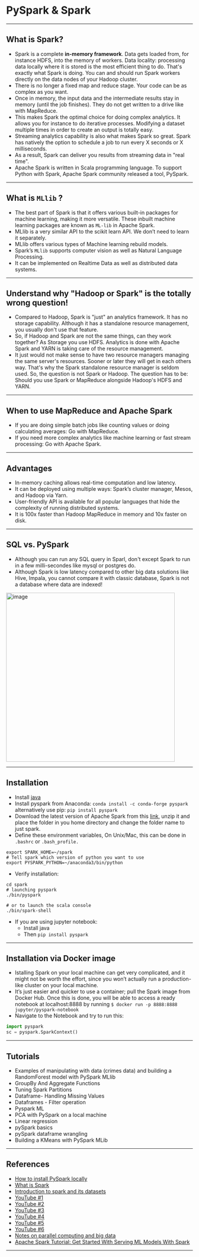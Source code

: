 # PySpark & Spark
***

## What is Spark?
- Spark is a complete **in-memory framework**. Data gets loaded from, for instance HDFS, into the memory of workers. Data locality: processing data locally where it is stored is the most efficient thing to do. That's exactly what Spark is doing. You can and should run Spark workers directly on the data nodes of your Hadoop cluster.
- There is no longer a fixed map and reduce stage. Your code can be as complex as you want.
- Once in memory, the input data and the intermediate results stay in memory (until the job
finishes). They do not get written to a drive like with MapReduce.
- This makes Spark the optimal choice for doing complex analytics. It allows you for instance to do iterative processes. Modifying a dataset multiple times in order to create an output is totally easy.
- Streaming analytics capability is also what makes Spark so great. Spark has natively the option to schedule a job to run every X seconds or X milliseconds.
- As a result, Spark can deliver you results from streaming data in "real time".
- Apache Spark is written in Scala programming language. To support Python with Spark, Apache Spark community released a tool, PySpark.
***

## What is `MLlib` ?
- The best part of Spark is that it offers various built-in packages for machine learning, making it more versatile. These inbuilt machine learning packages are known as `ML-lib` in Apache Spark.
- MLlib is a very similar API to the scikit learn API. We don’t need to learn it separately.
- MLlib offers various types of Machine learning rebuild models.
- Spark’s `MLlib` supports computer vision as well as Natural Language Processing.
- It can be implemented on Realtime Data as well as distributed data systems.
***

## Understand why "Hadoop or Spark" is the totally wrong question!
- Compared to Hadoop, Spark is "just" an analytics framework. It has no storage capability. Although it has a standalone resource management, you usually don't use that feature.
- So, if Hadoop and Spark are not the same things, can they work together? As Storage you use HDFS. Analytics is done with Apache Spark and YARN is taking care of the resource management.
- It just would not make sense to have two resource managers managing the same server's resources. Sooner or later they will get in each others way. That's why the Spark standalone resource manager is seldom used. So, the question is not Spark or Hadoop. The question has to be: Should you use Spark or MapReduce alongside Hadoop's HDFS and YARN.
***

## When to use MapReduce and Apache Spark
- If you are doing simple batch jobs like counting values or doing calculating averages: Go with MapReduce.
- If you need more complex analytics like machine learning or fast stream processing: Go with Apache Spark.
***

## Advantages
- In-memory caching allows real-time computation and low latency.
- It can be deployed using multiple ways: Spark’s cluster manager, Mesos, and Hadoop via Yarn.
- User-friendly API is available for all popular languages that hide the complexity of running distributed systems.
- It is 100x faster than Hadoop MapReduce in memory and 10x faster on disk. 
***

## SQL vs. PySpark 
- Although you can run any SQL query in Sparl, don't except Spark to run in a few milli-secondes like mysql or postgres do. 
- Although Spark is low latency compared to other big data solutions like Hive, Impala, you cannot compare it with classic database, Spark is not a database where data are indexed!
<img width="455" alt="image" src="https://user-images.githubusercontent.com/89139139/222434062-2c32d256-ce24-4a1b-bab2-ccfa56bf2a1d.png">

***

## Installation
- Install [java](https://www.oracle.com/java/technologies/downloads/#java8)
- Install pyspark from Anaconda: `conda install -c conda-forge pyspark` alternatively use pip: `pip install pyspark`
- Download the latest version of Apache Spark from this [link](https://spark.apache.org/downloads.html), unzip it and place the folder in you home directory and change the folder name to just spark. 
- Define these environment variables, On Unix/Mac, this can be done in `.bashrc` or `.bash_profile.`
```shell
export SPARK_HOME=~/spark
# Tell spark which version of python you want to use
export PYSPARK_PYTHON=~/anaconda3/bin/python
```
- Verify installation:
```shell
cd spark
# launching pyspark
./bin/pyspark

# or to launch the scala console
./bin/spark-shell
```
- If you are using jupyter notebook:
    - Install java
    - Then `pip install pyspark`
***

## Installation via Docker image
- Istalling Spark on your local machine can get very complicated, and it might not be worth the effort, since you won’t actually run a production-like cluster on your local machine. 
- It’s just easier and quicker to use a container; pull the Spark image from Docker Hub. Once this is done, you will be able to access a ready notebook at localhost:8888 by running `$ docker run -p 8888:8888 jupyter/pyspark-notebook`
- Navigate to the Notebook and try to run this: 
```python
import pyspark
sc = pyspark.SparkContext()
```
***

## Tutorials
- Examples of manipulating with data (crimes data) and building a RandomForest model with PySpark MLlib
- GroupBy And Aggregate Functions
- Tuning Spark Partitions
- Dataframe- Handling Missing Values
- Dataframes - Filter operation
- Pyspark ML
- PCA with PySpark on a local machine
- Linear regression
- pySpark basics
- pySpark dataframe wrangling
- Building a KMeans with PySpark MLib
***

## References
- [How to install PySpark locally](https://github.com/ethen8181/machine-learning/blob/master/big_data/spark_installation.md)
- [What is Spark](https://github.com/mikulskibartosz/Cookbook/blob/master/AdvancedSkills.md#data-science-platform)
- [Introduction to spark and its datasets](https://www.analyticsvidhya.com/blog/2022/08/introduction-to-on-apache-spark-and-its-datasets/)
- [YouTube #1](https://www.youtube.com/watch?v=WyZmM6K7ubc)
- [YouTube #2](https://www.youtube.com/watch?v=7I4YZwaJgPs)
- [YouTube #3](https://www.youtube.com/watch?v=pOMXkbc06m4)
- [YouTube #4](https://www.youtube.com/watch?v=ePj8hx2C-IE)
- [YouTube #5](https://www.youtube.com/watch?v=u6I8HCJlIk0)
- [YouTube #6](https://www.youtube.com/watch?v=l6dx_0LobsA)
- [Notes on parallel computing and big data](https://drive.google.com/drive/u/2/folders/13mzxrofldkbdgF_eT5EPZ1cEiCgOT78d)
- [Apache Spark Tutorial: Get Started With Serving ML Models With Spark](https://neptune.ai/blog/apache-spark-tutorial)
***
